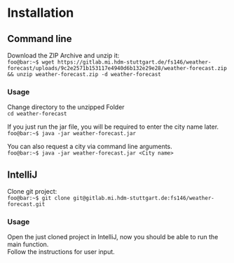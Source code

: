 # Installation 

## Command line
Download the ZIP Archive and unzip it:<br>
`foo@bar:~$ wget https://gitlab.mi.hdm-stuttgart.de/fs146/weather-forecast/uploads/9c2e2571b153117e4940d6b132e29e28/weather-forecast.zip && unzip weather-forecast.zip -d weather-forecast`

### Usage 
Change directory to the unzipped Folder<br>
`cd weather-forecast`

If you just run the jar file, you will be required to enter the city name later.<br>
`foo@bar:~$ java -jar weather-forecast.jar`

You can also request a city via command line arguments.<br>
`foo@bar:~$ java -jar weather-forecast.jar <City name>`


## IntelliJ
Clone git project:<br>
`foo@bar:~$ git clone git@gitlab.mi.hdm-stuttgart.de:fs146/weather-forecast.git`

### Usage 
Open the just cloned project in IntelliJ, now you should be able to run the main function.<br>
Follow the instructions for user input.
